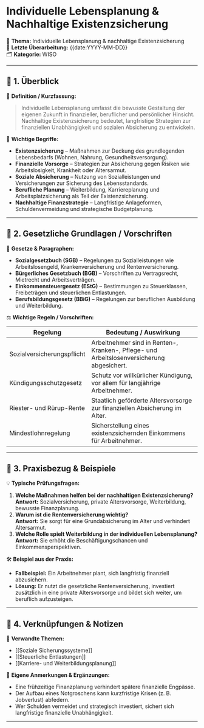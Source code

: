 # Individuelle Lebensplanung & Nachhaltige Existenzsicherung

📌 **Thema:** Individuelle Lebensplanung & nachhaltige Existenzsicherung  
📅 **Letzte Überarbeitung:** {{date:YYYY-MM-DD}}  
🗂 **Kategorie:** WISO

---

## 🔹 1. Überblick

📖 **Definition / Kurzfassung:**

> Individuelle Lebensplanung umfasst die bewusste Gestaltung der eigenen Zukunft in finanzieller, beruflicher und persönlicher Hinsicht. Nachhaltige Existenzsicherung bedeutet, langfristige Strategien zur finanziellen Unabhängigkeit und sozialen Absicherung zu entwickeln.

🔑 **Wichtige Begriffe:**

- **Existenzsicherung** – Maßnahmen zur Deckung des grundlegenden Lebensbedarfs (Wohnen, Nahrung, Gesundheitsversorgung).
- **Finanzielle Vorsorge** – Strategien zur Absicherung gegen Risiken wie Arbeitslosigkeit, Krankheit oder Altersarmut.
- **Soziale Absicherung** – Nutzung von Sozialleistungen und Versicherungen zur Sicherung des Lebensstandards.
- **Berufliche Planung** – Weiterbildung, Karriereplanung und Arbeitsplatzsicherung als Teil der Existenzsicherung.
- **Nachhaltige Finanzstrategie** – Langfristige Anlageformen, Schuldenvermeidung und strategische Budgetplanung.

---

## 🔹 2. Gesetzliche Grundlagen / Vorschriften

📜 **Gesetze & Paragraphen:**

- **Sozialgesetzbuch (SGB)** – Regelungen zu Sozialleistungen wie Arbeitslosengeld, Krankenversicherung und Rentenversicherung.
- **Bürgerliches Gesetzbuch (BGB)** – Vorschriften zu Vertragsrecht, Mietrecht und Arbeitsverträgen.
- **Einkommensteuergesetz (EStG)** – Bestimmungen zu Steuerklassen, Freibeträgen und steuerlichen Entlastungen.
- **Berufsbildungsgesetz (BBiG)** – Regelungen zur beruflichen Ausbildung und Weiterbildung.

⚖️ **Wichtige Regeln / Vorschriften:**

|Regelung|Bedeutung / Auswirkung|
|---|---|
|Sozialversicherungspflicht|Arbeitnehmer sind in Renten-, Kranken-, Pflege- und Arbeitslosenversicherung abgesichert.|
|Kündigungsschutzgesetz|Schutz vor willkürlicher Kündigung, vor allem für langjährige Arbeitnehmer.|
|Riester- und Rürup-Rente|Staatlich geförderte Altersvorsorge zur finanziellen Absicherung im Alter.|
|Mindestlohnregelung|Sicherstellung eines existenzsichernden Einkommens für Arbeitnehmer.|

---

## 🔹 3. Praxisbezug & Beispiele

💡 **Typische Prüfungsfragen:**

1. **Welche Maßnahmen helfen bei der nachhaltigen Existenzsicherung?**  
    **Antwort:** Sozialversicherung, private Altersvorsorge, Weiterbildung, bewusste Finanzplanung.
2. **Warum ist die Rentenversicherung wichtig?**  
    **Antwort:** Sie sorgt für eine Grundabsicherung im Alter und verhindert Altersarmut.
3. **Welche Rolle spielt Weiterbildung in der individuellen Lebensplanung?**  
    **Antwort:** Sie erhöht die Beschäftigungschancen und Einkommensperspektiven.

🛠 **Beispiel aus der Praxis:**

- **Fallbeispiel:** Ein Arbeitnehmer plant, sich langfristig finanziell abzusichern.
- **Lösung:** Er nutzt die gesetzliche Rentenversicherung, investiert zusätzlich in eine private Altersvorsorge und bildet sich weiter, um beruflich aufzusteigen.

---

## 🔹 4. Verknüpfungen & Notizen

🔗 **Verwandte Themen:**

- [[Soziale Sicherungssysteme]]
- [[Steuerliche Entlastungen]]
- [[Karriere- und Weiterbildungsplanung]]

📝 **Eigene Anmerkungen & Ergänzungen:**

- Eine frühzeitige Finanzplanung verhindert spätere finanzielle Engpässe.
- Der Aufbau eines Notgroschens kann kurzfristige Krisen (z. B. Jobverlust) abfedern.
- Wer Schulden vermeidet und strategisch investiert, sichert sich langfristige finanzielle Unabhängigkeit.

---